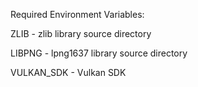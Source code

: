 Required Environment Variables:

ZLIB - zlib library source directory

LIBPNG - lpng1637 library source directory 

VULKAN_SDK - Vulkan SDK
